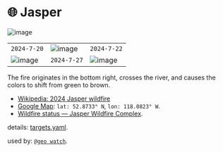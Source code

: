 # 🌐 Jasper

![image](https://kamangir-public.s3.ca-central-1.amazonaws.com/geo-watch-2024-09-06-Jasper-a/geo-watch-2024-09-06-Jasper-a-2X.gif?raw=true&random=mJahtfyzlU0VkVYT)

|   |   |   |
| --- | --- | --- |
| `2024-7-20` | ![image](https://kamangir-public.s3.ca-central-1.amazonaws.com/geo-watch-2024-09-06-Jasper-a/11_U_MU_2024_7_20_0_TCI.png) | `2024-7-22` |
| ![image](https://kamangir-public.s3.ca-central-1.amazonaws.com/geo-watch-2024-09-06-Jasper-a/11_U_MU_2024_7_22_0_TCI.png) | `2024-7-27` | ![image](https://kamangir-public.s3.ca-central-1.amazonaws.com/geo-watch-2024-09-06-Jasper-a/11_U_MU_2024_7_27_0_TCI.png) |

The fire originates in the bottom right, crosses the river, and causes the colors to shift from green to brown.

- [Wikipedia: 2024 Jasper wildfire](https://en.wikipedia.org/wiki/2024_Jasper_wildfire)
- [Google Map](https://maps.app.goo.gl/o5tGW4tH5S6j4vso9): `lat: 52.8733° N`, `lon: 118.0823° W`.
- [Wildfire status — Jasper Wildfire Complex](https://parks.canada.ca/pn-np/ab/jasper/visit/feu-alert-fire/feudeforet-wildfire).

details: [targets.yaml](../targets.yaml).

used by: [`@geo watch`](../).
